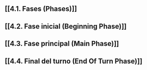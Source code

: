 ## [[4.1. Fases (Phases)]]
## [[4.2. Fase inicial (Beginning Phase)]]

## [[4.3. Fase principal (Main Phase)]]

## [[4.4. Final del turno (End Of Turn Phase)]]

